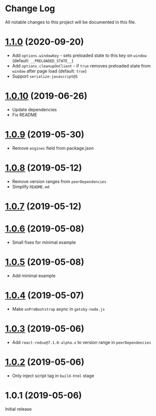 # Change Log

All notable changes to this project will be documented in this file.

<a name="1.0.10"></a>
# [1.1.0](https://github.com/le0nik/gatsby-plugin-react-redux/compare/v1.0.10...v1.1.0) (2020-09-20)

- Add `options.windowKey` - sets preloaded state to this key on `window` (default: `__PRELOADED_STATE__`)
- Add `options.cleanupOnClient` - if `true` removes preloaded state from `window` after page load (default: `true`)
- Support `serialize-javascript@5`

<a name="1.0.10"></a>
# [1.0.10](https://github.com/le0nik/gatsby-plugin-react-redux/compare/v1.0.9...v1.0.10) (2019-06-26)

- Update dependencies
- Fix README

<a name="1.0.9"></a>
# [1.0.9](https://github.com/le0nik/gatsby-plugin-react-redux/compare/v1.0.8...v1.0.9) (2019-05-30)

- Remove `engines` field from package.json

<a name="1.0.8"></a>
# [1.0.8](https://github.com/le0nik/gatsby-plugin-react-redux/compare/v1.0.7...v1.0.8) (2019-05-12)

- Remove version ranges from `peerDependencies`
- Simplify `README.md`

<a name="1.0.7"></a>
# [1.0.7](https://github.com/le0nik/gatsby-plugin-react-redux/compare/v1.0.6...v1.0.7) (2019-05-12)

<a name="1.0.6"></a>
# [1.0.6](https://github.com/le0nik/gatsby-plugin-react-redux/compare/v1.0.5...v1.0.6) (2019-05-08)

- Small fixes for minimal example

<a name="1.0.5"></a>
# [1.0.5](https://github.com/le0nik/gatsby-plugin-react-redux/compare/v1.0.4...v1.0.5) (2019-05-08)

- Add minimal example

<a name="1.0.4"></a>
# [1.0.4](https://github.com/le0nik/gatsby-plugin-react-redux/compare/v1.0.3...v1.0.4) (2019-05-07)

- Make `onPreBootstrap` async in `gatsby-node.js`

<a name="1.0.3"></a>
# [1.0.3](https://github.com/le0nik/gatsby-plugin-react-redux/compare/v1.0.2...v1.0.3) (2019-05-06)

- Add `react-redux@7.1.0-alpha.x` to version range in `peerDependencies`

<a name="1.0.2"></a>
# [1.0.2](https://github.com/le0nik/gatsby-plugin-react-redux/compare/v1.0.1...v1.0.2) (2019-05-06)

- Only inject script tag in `build-html` stage

<a name="1.0.1"></a>
# 1.0.1 (2019-05-06)
Initial release
